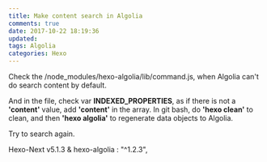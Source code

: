 ```yaml
---
title: Make content search in Algolia
comments: true
date: 2017-10-22 18:19:36
updated:
tags: Algolia
categories: Hexo
---
```


Check the /node_modules/hexo-algolia/lib/command.js, when Algolia can't do search content by default.
<!-- more -->
And in the file, check var **INDEXED_PROPERTIES**, as if there is not a **'content'** value, add **'content'** in the array.
In git bash, do **'hexo clean'** to clean, and then **'hexo algolia'** to regenerate data objects to Algolia.

Try to search again.

Hexo-Next v5.1.3 & hexo-algolia : "^1.2.3",
